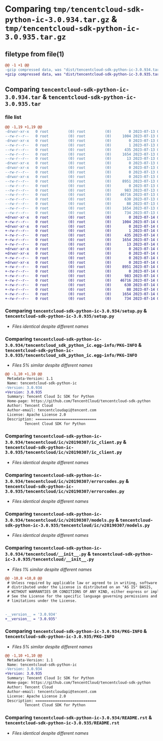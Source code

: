 # Comparing `tmp/tencentcloud-sdk-python-ic-3.0.934.tar.gz` & `tmp/tencentcloud-sdk-python-ic-3.0.935.tar.gz`

## filetype from file(1)

```diff
@@ -1 +1 @@
-gzip compressed data, was "dist/tencentcloud-sdk-python-ic-3.0.934.tar", last modified: Thu Jul 13 00:23:51 2023, max compression
+gzip compressed data, was "dist/tencentcloud-sdk-python-ic-3.0.935.tar", last modified: Fri Jul 14 00:31:55 2023, max compression
```

## Comparing `tencentcloud-sdk-python-ic-3.0.934.tar` & `tencentcloud-sdk-python-ic-3.0.935.tar`

### file list

```diff
@@ -1,19 +1,19 @@
-drwxr-xr-x   0 root         (0) root         (0)        0 2023-07-13 00:23:51.000000 tencentcloud-sdk-python-ic-3.0.934/
--rw-r--r--   0 root         (0) root         (0)     1004 2023-07-13 00:23:51.000000 tencentcloud-sdk-python-ic-3.0.934/setup.py
-drwxr-xr-x   0 root         (0) root         (0)        0 2023-07-13 00:23:51.000000 tencentcloud-sdk-python-ic-3.0.934/tencentcloud_sdk_python_ic.egg-info/
--rw-r--r--   0 root         (0) root         (0)        1 2023-07-13 00:23:51.000000 tencentcloud-sdk-python-ic-3.0.934/tencentcloud_sdk_python_ic.egg-info/dependency_links.txt
--rw-r--r--   0 root         (0) root         (0)      435 2023-07-13 00:23:51.000000 tencentcloud-sdk-python-ic-3.0.934/tencentcloud_sdk_python_ic.egg-info/SOURCES.txt
--rw-r--r--   0 root         (0) root         (0)     1654 2023-07-13 00:23:51.000000 tencentcloud-sdk-python-ic-3.0.934/tencentcloud_sdk_python_ic.egg-info/PKG-INFO
--rw-r--r--   0 root         (0) root         (0)       13 2023-07-13 00:23:51.000000 tencentcloud-sdk-python-ic-3.0.934/tencentcloud_sdk_python_ic.egg-info/top_level.txt
-drwxr-xr-x   0 root         (0) root         (0)        0 2023-07-13 00:23:51.000000 tencentcloud-sdk-python-ic-3.0.934/tencentcloud/
-drwxr-xr-x   0 root         (0) root         (0)        0 2023-07-13 00:23:51.000000 tencentcloud-sdk-python-ic-3.0.934/tencentcloud/ic/
--rw-r--r--   0 root         (0) root         (0)        0 2023-07-13 00:23:51.000000 tencentcloud-sdk-python-ic-3.0.934/tencentcloud/ic/__init__.py
-drwxr-xr-x   0 root         (0) root         (0)        0 2023-07-13 00:23:51.000000 tencentcloud-sdk-python-ic-3.0.934/tencentcloud/ic/v20190307/
--rw-r--r--   0 root         (0) root         (0)     8951 2023-07-13 00:23:51.000000 tencentcloud-sdk-python-ic-3.0.934/tencentcloud/ic/v20190307/ic_client.py
--rw-r--r--   0 root         (0) root         (0)        0 2023-07-13 00:23:51.000000 tencentcloud-sdk-python-ic-3.0.934/tencentcloud/ic/v20190307/__init__.py
--rw-r--r--   0 root         (0) root         (0)      983 2023-07-13 00:23:51.000000 tencentcloud-sdk-python-ic-3.0.934/tencentcloud/ic/v20190307/errorcodes.py
--rw-r--r--   0 root         (0) root         (0)    46716 2023-07-13 00:23:51.000000 tencentcloud-sdk-python-ic-3.0.934/tencentcloud/ic/v20190307/models.py
--rw-r--r--   0 root         (0) root         (0)      630 2023-07-13 00:23:51.000000 tencentcloud-sdk-python-ic-3.0.934/tencentcloud/__init__.py
--rw-r--r--   0 root         (0) root         (0)       88 2023-07-13 00:23:51.000000 tencentcloud-sdk-python-ic-3.0.934/setup.cfg
--rw-r--r--   0 root         (0) root         (0)     1654 2023-07-13 00:23:51.000000 tencentcloud-sdk-python-ic-3.0.934/PKG-INFO
--rw-r--r--   0 root         (0) root         (0)      734 2023-07-13 00:23:51.000000 tencentcloud-sdk-python-ic-3.0.934/README.rst
+drwxr-xr-x   0 root         (0) root         (0)        0 2023-07-14 00:31:55.000000 tencentcloud-sdk-python-ic-3.0.935/
+-rw-r--r--   0 root         (0) root         (0)     1004 2023-07-14 00:31:55.000000 tencentcloud-sdk-python-ic-3.0.935/setup.py
+drwxr-xr-x   0 root         (0) root         (0)        0 2023-07-14 00:31:55.000000 tencentcloud-sdk-python-ic-3.0.935/tencentcloud_sdk_python_ic.egg-info/
+-rw-r--r--   0 root         (0) root         (0)        1 2023-07-14 00:31:55.000000 tencentcloud-sdk-python-ic-3.0.935/tencentcloud_sdk_python_ic.egg-info/dependency_links.txt
+-rw-r--r--   0 root         (0) root         (0)      435 2023-07-14 00:31:55.000000 tencentcloud-sdk-python-ic-3.0.935/tencentcloud_sdk_python_ic.egg-info/SOURCES.txt
+-rw-r--r--   0 root         (0) root         (0)     1654 2023-07-14 00:31:55.000000 tencentcloud-sdk-python-ic-3.0.935/tencentcloud_sdk_python_ic.egg-info/PKG-INFO
+-rw-r--r--   0 root         (0) root         (0)       13 2023-07-14 00:31:55.000000 tencentcloud-sdk-python-ic-3.0.935/tencentcloud_sdk_python_ic.egg-info/top_level.txt
+drwxr-xr-x   0 root         (0) root         (0)        0 2023-07-14 00:31:55.000000 tencentcloud-sdk-python-ic-3.0.935/tencentcloud/
+drwxr-xr-x   0 root         (0) root         (0)        0 2023-07-14 00:31:55.000000 tencentcloud-sdk-python-ic-3.0.935/tencentcloud/ic/
+-rw-r--r--   0 root         (0) root         (0)        0 2023-07-14 00:31:55.000000 tencentcloud-sdk-python-ic-3.0.935/tencentcloud/ic/__init__.py
+drwxr-xr-x   0 root         (0) root         (0)        0 2023-07-14 00:31:55.000000 tencentcloud-sdk-python-ic-3.0.935/tencentcloud/ic/v20190307/
+-rw-r--r--   0 root         (0) root         (0)     8951 2023-07-14 00:31:55.000000 tencentcloud-sdk-python-ic-3.0.935/tencentcloud/ic/v20190307/ic_client.py
+-rw-r--r--   0 root         (0) root         (0)        0 2023-07-14 00:31:55.000000 tencentcloud-sdk-python-ic-3.0.935/tencentcloud/ic/v20190307/__init__.py
+-rw-r--r--   0 root         (0) root         (0)      983 2023-07-14 00:31:55.000000 tencentcloud-sdk-python-ic-3.0.935/tencentcloud/ic/v20190307/errorcodes.py
+-rw-r--r--   0 root         (0) root         (0)    46716 2023-07-14 00:31:55.000000 tencentcloud-sdk-python-ic-3.0.935/tencentcloud/ic/v20190307/models.py
+-rw-r--r--   0 root         (0) root         (0)      630 2023-07-14 00:31:55.000000 tencentcloud-sdk-python-ic-3.0.935/tencentcloud/__init__.py
+-rw-r--r--   0 root         (0) root         (0)       88 2023-07-14 00:31:55.000000 tencentcloud-sdk-python-ic-3.0.935/setup.cfg
+-rw-r--r--   0 root         (0) root         (0)     1654 2023-07-14 00:31:55.000000 tencentcloud-sdk-python-ic-3.0.935/PKG-INFO
+-rw-r--r--   0 root         (0) root         (0)      734 2023-07-14 00:31:55.000000 tencentcloud-sdk-python-ic-3.0.935/README.rst
```

### Comparing `tencentcloud-sdk-python-ic-3.0.934/setup.py` & `tencentcloud-sdk-python-ic-3.0.935/setup.py`

 * *Files identical despite different names*

### Comparing `tencentcloud-sdk-python-ic-3.0.934/tencentcloud_sdk_python_ic.egg-info/PKG-INFO` & `tencentcloud-sdk-python-ic-3.0.935/tencentcloud_sdk_python_ic.egg-info/PKG-INFO`

 * *Files 5% similar despite different names*

```diff
@@ -1,10 +1,10 @@
 Metadata-Version: 1.1
 Name: tencentcloud-sdk-python-ic
-Version: 3.0.934
+Version: 3.0.935
 Summary: Tencent Cloud Ic SDK for Python
 Home-page: https://github.com/TencentCloud/tencentcloud-sdk-python
 Author: Tencent Cloud
 Author-email: tencentcloudapi@tencent.com
 License: Apache License 2.0
 Description: ============================
         Tencent Cloud SDK for Python
```

### Comparing `tencentcloud-sdk-python-ic-3.0.934/tencentcloud/ic/v20190307/ic_client.py` & `tencentcloud-sdk-python-ic-3.0.935/tencentcloud/ic/v20190307/ic_client.py`

 * *Files identical despite different names*

### Comparing `tencentcloud-sdk-python-ic-3.0.934/tencentcloud/ic/v20190307/errorcodes.py` & `tencentcloud-sdk-python-ic-3.0.935/tencentcloud/ic/v20190307/errorcodes.py`

 * *Files identical despite different names*

### Comparing `tencentcloud-sdk-python-ic-3.0.934/tencentcloud/ic/v20190307/models.py` & `tencentcloud-sdk-python-ic-3.0.935/tencentcloud/ic/v20190307/models.py`

 * *Files identical despite different names*

### Comparing `tencentcloud-sdk-python-ic-3.0.934/tencentcloud/__init__.py` & `tencentcloud-sdk-python-ic-3.0.935/tencentcloud/__init__.py`

 * *Files 1% similar despite different names*

```diff
@@ -10,8 +10,8 @@
 # Unless required by applicable law or agreed to in writing, software
 # distributed under the License is distributed on an "AS IS" BASIS,
 # WITHOUT WARRANTIES OR CONDITIONS OF ANY KIND, either express or implied.
 # See the License for the specific language governing permissions and
 # limitations under the License.
 
 
-__version__ = '3.0.934'
+__version__ = '3.0.935'
```

### Comparing `tencentcloud-sdk-python-ic-3.0.934/PKG-INFO` & `tencentcloud-sdk-python-ic-3.0.935/PKG-INFO`

 * *Files 5% similar despite different names*

```diff
@@ -1,10 +1,10 @@
 Metadata-Version: 1.1
 Name: tencentcloud-sdk-python-ic
-Version: 3.0.934
+Version: 3.0.935
 Summary: Tencent Cloud Ic SDK for Python
 Home-page: https://github.com/TencentCloud/tencentcloud-sdk-python
 Author: Tencent Cloud
 Author-email: tencentcloudapi@tencent.com
 License: Apache License 2.0
 Description: ============================
         Tencent Cloud SDK for Python
```

### Comparing `tencentcloud-sdk-python-ic-3.0.934/README.rst` & `tencentcloud-sdk-python-ic-3.0.935/README.rst`

 * *Files identical despite different names*

